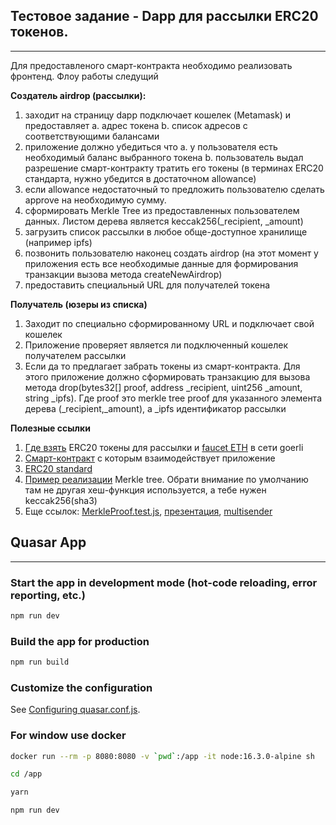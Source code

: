 ## Тестовое задание - Dapp для рассылки ERC20 токенов.
---
Для предоставленого смарт-контракта необходимо реализовать фронтенд. Флоу работы следущий


**Создатель airdrop (рассылки):**
1. заходит на страницу dapp подключает кошелек (Metamask) и предоставляет
  a. адрес токена
  b. список адресов с соответствующими балансами
2. приложение должно убедиться что
  а. у пользователя есть необходимый баланс выбранного токена
  b. пользователь выдал разрешение смарт-контракту тратить его токены (в терминах ERC20 стандарта, нужно убедится в достаточном allowance)
3. если allowance недостаточный то предложить пользователю сделать approve на необходимую сумму.
4. сформировать Merkle Tree из предоставленных пользователем данных. Листом дерева является keccak256(_recipient, _amount)
5. загрузить список рассылки в любое обще-доступное хранилище (например ipfs)
6. позвонить пользователю наконец создать airdrop (на этот момент у приложения есть все необходимые данные для формирования транзакции вызова метода createNewAirdrop)
7. предоставить специальный URL для получателей токена


**Получатель (юзеры из списка)**
1. Заходит по специально сформированному URL и подключает свой кошелек
2. Приложение проверяет является ли подключенный кошелек получателем рассылки
3. Если да то предлагает забрать токены из смарт-контракта. Для этого приложение должно сформировать транзакцию для вызова метода drop(bytes32[] proof, address _recipient, uint256 _amount, string _ipfs). Где proof это merkle tree proof для указанного элемента дерева (_recipient,_amount), а _ipfs идентификатор рассылки


**Полезные ссылки**
1. [Где взять](https://erc20faucet.com) ERC20 токены для рассылки и [faucet ETH](https://faucets.chain.link/goerli) в сети goerli
2. [Смарт-контракт]((https://goerli.etherscan.io/address/0x45df93713f04972e6419d31780a85b0fff56604c#code)) с которым взаимодействует приложение
3. [ERC20 standard](https://ethereum.org/en/developers/docs/standards/tokens/erc-20/)
4. [Пример реализации](https://github.com/tornadocash/fixed-merkle-tree) Merkle tree. Обрати внимание по умолчанию там не другая хеш-функция используется, а тебе нужен keccak256(sha3)
5. Еще ссылок: [MerkleProof.test.js](https://github.com/OpenZeppelin/openzeppelin-contracts/blob/master/test/utils/cryptography/MerkleProof.test.js), [презентация](https://rstormsf.github.io/slides-merkleairdrop/), [multisender](http://multisender.app)



## Quasar App
---

### Start the app in development mode (hot-code reloading, error reporting, etc.)
```bash
npm run dev
```

### Build the app for production
```bash
npm run build
```

### Customize the configuration
See [Configuring quasar.conf.js](https://quasar.dev/quasar-cli/quasar-conf-js).

### For window use docker
```bash
docker run --rm -p 8080:8080 -v `pwd`:/app -it node:16.3.0-alpine sh

cd /app

yarn

npm run dev

```
